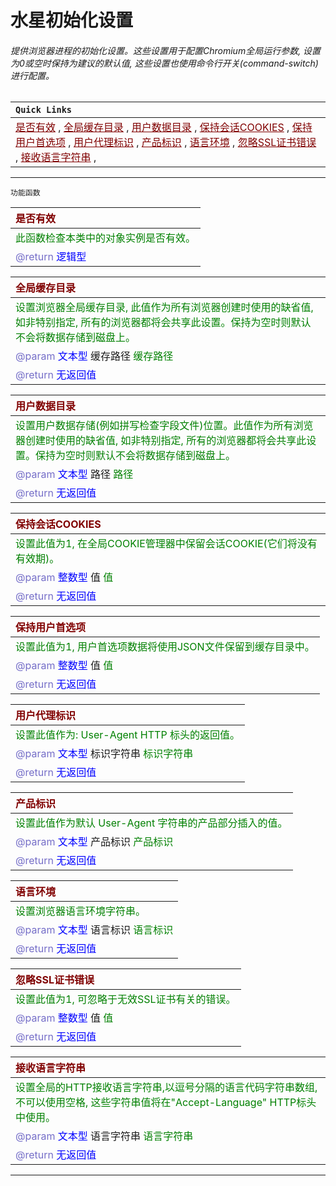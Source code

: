 # 水星初始化设置
###### 提供浏览器进程的初始化设置。这些设置用于配置Chromium全局运行参数, 设置为0或空时保持为建议的默认值, 这些设置也使用命令行开关(command-switch)进行配置。

| `Quick Links` |
|:----|
|<a href="#IsValid"  style="color:rgb(128,0,0)">是否有效</a> , <a href="#SetCachePath"  style="color:rgb(128,0,0)">全局缓存目录</a> , <a href="#SetUserDataPath"  style="color:rgb(128,0,0)">用户数据目录</a> , <a href="#SetPersistSessionCookies"  style="color:rgb(128,0,0)">保持会话COOKIES</a> , <a href="#SetPersistUserPreferences"  style="color:rgb(128,0,0)">保持用户首选项</a> , <a href="#SetUserAgent"  style="color:rgb(128,0,0)">用户代理标识</a> , <a href="#SetProductVersion"  style="color:rgb(128,0,0)">产品标识</a> , <a href="#SetLocale"  style="color:rgb(128,0,0)">语言环境</a> , <a href="#SetIgnoreCertificateErrors"  style="color:rgb(128,0,0)">忽略SSL证书错误</a> , <a href="#SetAcceptLanguageList"  style="color:rgb(128,0,0)">接收语言字符串</a> , |

---------------------
 `功能函数` <br/>

| <span style="color:rgb(128,0,0)" id="IsValid">是否有效</span> |
|:----|
| <span style="color:rgb(0,128,0)">此函数检查本类中的对象实例是否有效。<span> |
| <span style="color: rgb(117, 110, 200)">@return </span> <span style ="color: blue">逻辑型</span> |


| <span style="color:rgb(128,0,0)" id="SetCachePath">全局缓存目录</span> |
|:----|
| <span style="color:rgb(0,128,0)">设置浏览器全局缓存目录, 此值作为所有浏览器创建时使用的缺省值, 如非特别指定, 所有的浏览器都将会共享此设置。保持为空时则默认不会将数据存储到磁盘上。<span> |
| <span style="color: rgb(117, 110, 200)">@param</span> <span style ="color: blue">文本型</span> 缓存路径 <span style="color: rgb(0, 128, 0)">缓存路径</span> | 
| <span style="color: rgb(117, 110, 200)">@return </span> <span style ="color: blue">无返回值</span> |


| <span style="color:rgb(128,0,0)" id="SetUserDataPath">用户数据目录</span> |
|:----|
| <span style="color:rgb(0,128,0)">设置用户数据存储(例如拼写检查字段文件)位置。此值作为所有浏览器创建时使用的缺省值, 如非特别指定, 所有的浏览器都将会共享此设置。保持为空时则默认不会将数据存储到磁盘上。<span> |
| <span style="color: rgb(117, 110, 200)">@param</span> <span style ="color: blue">文本型</span> 路径 <span style="color: rgb(0, 128, 0)">路径</span> | 
| <span style="color: rgb(117, 110, 200)">@return </span> <span style ="color: blue">无返回值</span> |


| <span style="color:rgb(128,0,0)" id="SetPersistSessionCookies">保持会话COOKIES</span> |
|:----|
| <span style="color:rgb(0,128,0)">设置此值为1, 在全局COOKIE管理器中保留会话COOKIE(它们将没有有效期)。<span> |
| <span style="color: rgb(117, 110, 200)">@param</span> <span style ="color: blue">整数型</span> 值 <span style="color: rgb(0, 128, 0)">值</span> | 
| <span style="color: rgb(117, 110, 200)">@return </span> <span style ="color: blue">无返回值</span> |


| <span style="color:rgb(128,0,0)" id="SetPersistUserPreferences">保持用户首选项</span> |
|:----|
| <span style="color:rgb(0,128,0)">设置此值为1, 用户首选项数据将使用JSON文件保留到缓存目录中。<span> |
| <span style="color: rgb(117, 110, 200)">@param</span> <span style ="color: blue">整数型</span> 值 <span style="color: rgb(0, 128, 0)">值</span> | 
| <span style="color: rgb(117, 110, 200)">@return </span> <span style ="color: blue">无返回值</span> |


| <span style="color:rgb(128,0,0)" id="SetUserAgent">用户代理标识</span> |
|:----|
| <span style="color:rgb(0,128,0)">设置此值作为: User-Agent HTTP 标头的返回值。<span> |
| <span style="color: rgb(117, 110, 200)">@param</span> <span style ="color: blue">文本型</span> 标识字符串 <span style="color: rgb(0, 128, 0)">标识字符串</span> | 
| <span style="color: rgb(117, 110, 200)">@return </span> <span style ="color: blue">无返回值</span> |


| <span style="color:rgb(128,0,0)" id="SetProductVersion">产品标识</span> |
|:----|
| <span style="color:rgb(0,128,0)">设置此值作为默认 User-Agent 字符串的产品部分插入的值。<span> |
| <span style="color: rgb(117, 110, 200)">@param</span> <span style ="color: blue">文本型</span> 产品标识 <span style="color: rgb(0, 128, 0)">产品标识</span> | 
| <span style="color: rgb(117, 110, 200)">@return </span> <span style ="color: blue">无返回值</span> |


| <span style="color:rgb(128,0,0)" id="SetLocale">语言环境</span> |
|:----|
| <span style="color:rgb(0,128,0)">设置浏览器语言环境字符串。<span> |
| <span style="color: rgb(117, 110, 200)">@param</span> <span style ="color: blue">文本型</span> 语言标识 <span style="color: rgb(0, 128, 0)">语言标识</span> | 
| <span style="color: rgb(117, 110, 200)">@return </span> <span style ="color: blue">无返回值</span> |


| <span style="color:rgb(128,0,0)" id="SetIgnoreCertificateErrors">忽略SSL证书错误</span> |
|:----|
| <span style="color:rgb(0,128,0)">设置此值为1, 可忽略于无效SSL证书有关的错误。<span> |
| <span style="color: rgb(117, 110, 200)">@param</span> <span style ="color: blue">整数型</span> 值 <span style="color: rgb(0, 128, 0)">值</span> | 
| <span style="color: rgb(117, 110, 200)">@return </span> <span style ="color: blue">无返回值</span> |


| <span style="color:rgb(128,0,0)" id="SetAcceptLanguageList">接收语言字符串</span> |
|:----|
| <span style="color:rgb(0,128,0)">设置全局的HTTP接收语言字符串,以逗号分隔的语言代码字符串数组,不可以使用空格, 这些字符串值将在\"Accept-Language\" HTTP标头中使用。<span> |
| <span style="color: rgb(117, 110, 200)">@param</span> <span style ="color: blue">文本型</span> 语言字符串 <span style="color: rgb(0, 128, 0)">语言字符串</span> | 
| <span style="color: rgb(117, 110, 200)">@return </span> <span style ="color: blue">无返回值</span> |


----------------------

<link rel="stylesheet" href="../gitalk.min.css">
<script src="../gitalk.min.js"></script>
<div id="gitalk-container"></div>
<script>
    var gitalk = new Gitalk({
        clientID: 'd17d49be2e680b77a84d',
        clientSecret:'9364cb456dda6401cb71d65092489e75c9f11872',
        repo: 'ecef_comment',
        owner: 'kirino17',
        admin: ['kirino17'],
        id: location.pathname
    });
    gitalk.render('gitalk-container');
</script>
